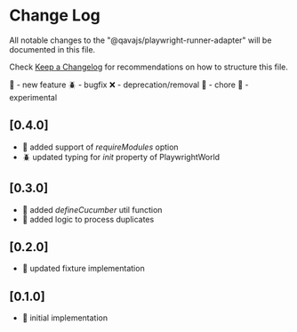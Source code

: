# Change Log

All notable changes to the "@qavajs/playwright-runner-adapter" will be documented in this file.

Check [Keep a Changelog](http://keepachangelog.com/) for recommendations on how to structure this file.

:rocket: - new feature
:beetle: - bugfix
:x: - deprecation/removal
:pencil: - chore
:microscope: - experimental

## [0.4.0]
- :rocket: added support of _requireModules_ option
- :beetle: updated typing for _init_ property of PlaywrightWorld

## [0.3.0]
- :rocket: added _defineCucumber_ util function
- :rocket: added logic to process duplicates
  
## [0.2.0]
- :rocket: updated fixture implementation

## [0.1.0]
- :rocket: initial implementation
